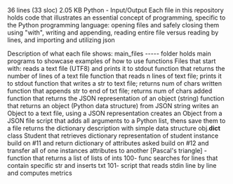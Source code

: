 36 lines (33 sloc)  2.05 KB
Python - Input/Output
Each file in this repository holds code that illustrates an essential concept of programming, specific to the Python programming language: opening files and safely closing them using "with", writing and appending, reading entire file versus reading by lines, and importing and utilizing json

Description of what each file shows:
main_files ----- folder holds main programs to showcase examples of how to use functions
Files that start with:
reads a text file (UTF8) and prints it to stdout
function that returns the number of lines of a text file
function that reads n lines of text file; prints it to stdout
function that writes a str to text file; returns num of chars written
function that appends str to end of txt file; returns num of chars added
function that returns the JSON representation of an object (string)
function that returns an object (Python data structure) from JSON string
writes an Object to a text file, using a JSON representation
creates an Object from a JSON file
script that adds all arguments to a Python list, thens save them to a file
returns the dictionary description with simple data structure obj.__dict__
class Student that retrieves dictionary representation of student instance
build on #11 and return dictionary of attributes asked
build on #12 and transfer all of one instances attributes to another
[Pascal's triangle] - function that returns a list of lists of ints
100- func searches for lines that contain specific str and inserts txt
101- script that reads stdin line by line and computes metrics
